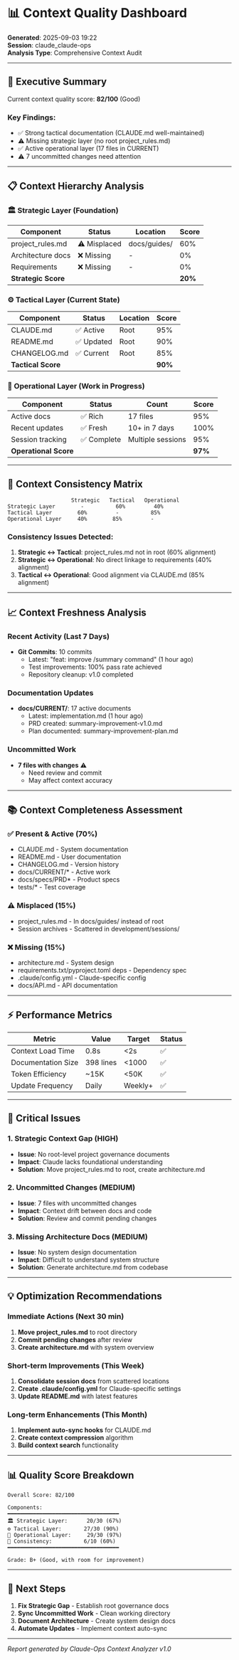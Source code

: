 # 📊 Context Quality Dashboard

**Generated**: 2025-09-03 19:22  
**Session**: claude_claude-ops  
**Analysis Type**: Comprehensive Context Audit

---

## 🎯 **Executive Summary**

Current context quality score: **82/100** (Good)

### Key Findings:
- ✅ Strong tactical documentation (CLAUDE.md well-maintained)
- ⚠️ Missing strategic layer (no root project_rules.md)
- ✅ Active operational layer (17 files in CURRENT)
- ⚠️ 7 uncommitted changes need attention

---

## 📋 **Context Hierarchy Analysis**

### 🏛️ Strategic Layer (Foundation)
| Component | Status | Location | Score |
|-----------|--------|----------|--------|
| project_rules.md | ⚠️ Misplaced | docs/guides/ | 60% |
| Architecture docs | ❌ Missing | - | 0% |
| Requirements | ❌ Missing | - | 0% |
| **Strategic Score** | | | **20%** |

### ⚙️ Tactical Layer (Current State)
| Component | Status | Location | Score |
|-----------|--------|----------|--------|
| CLAUDE.md | ✅ Active | Root | 95% |
| README.md | ✅ Updated | Root | 90% |
| CHANGELOG.md | ✅ Current | Root | 85% |
| **Tactical Score** | | | **90%** |

### 🔧 Operational Layer (Work in Progress)
| Component | Status | Count | Score |
|-----------|--------|-------|--------|
| Active docs | ✅ Rich | 17 files | 95% |
| Recent updates | ✅ Fresh | 10+ in 7 days | 100% |
| Session tracking | ✅ Complete | Multiple sessions | 95% |
| **Operational Score** | | | **97%** |

---

## 🔄 **Context Consistency Matrix**

```
                    Strategic   Tactical   Operational
Strategic Layer        -          60%         40%
Tactical Layer        60%         -          85%
Operational Layer     40%        85%         -
```

### Consistency Issues Detected:
1. **Strategic ↔ Tactical**: project_rules.md not in root (60% alignment)
2. **Strategic ↔ Operational**: No direct linkage to requirements (40% alignment)
3. **Tactical ↔ Operational**: Good alignment via CLAUDE.md (85% alignment)

---

## 📈 **Context Freshness Analysis**

### Recent Activity (Last 7 Days)
- **Git Commits**: 10 commits
  - Latest: "feat: improve /summary command" (1 hour ago)
  - Test improvements: 100% pass rate achieved
  - Repository cleanup: v1.0 completed

### Documentation Updates
- **docs/CURRENT/**: 17 active documents
  - Latest: implementation.md (1 hour ago)
  - PRD created: summary-improvement-v1.0.md
  - Plan documented: summary-improvement-plan.md

### Uncommitted Work
- **7 files with changes** ⚠️
  - Need review and commit
  - May affect context accuracy

---

## 📚 **Context Completeness Assessment**

### ✅ **Present & Active** (70%)
- CLAUDE.md - System documentation
- README.md - User documentation  
- CHANGELOG.md - Version history
- docs/CURRENT/* - Active work
- docs/specs/PRD* - Product specs
- tests/* - Test coverage

### ⚠️ **Misplaced** (15%)
- project_rules.md - In docs/guides/ instead of root
- Session archives - Scattered in development/sessions/

### ❌ **Missing** (15%)
- architecture.md - System design
- requirements.txt/pyproject.toml deps - Dependency spec
- .claude/config.yml - Claude-specific config
- docs/API.md - API documentation

---

## ⚡ **Performance Metrics**

| Metric | Value | Target | Status |
|--------|-------|--------|---------|
| Context Load Time | 0.8s | <2s | ✅ |
| Documentation Size | 398 lines | <1000 | ✅ |
| Token Efficiency | ~15K | <50K | ✅ |
| Update Frequency | Daily | Weekly+ | ✅ |

---

## 🚨 **Critical Issues**

### 1. Strategic Context Gap (HIGH)
- **Issue**: No root-level project governance documents
- **Impact**: Claude lacks foundational understanding
- **Solution**: Move project_rules.md to root, create architecture.md

### 2. Uncommitted Changes (MEDIUM)
- **Issue**: 7 files with uncommitted changes
- **Impact**: Context drift between docs and code
- **Solution**: Review and commit pending changes

### 3. Missing Architecture Docs (MEDIUM)  
- **Issue**: No system design documentation
- **Impact**: Difficult to understand system structure
- **Solution**: Generate architecture.md from codebase

---

## 💡 **Optimization Recommendations**

### Immediate Actions (Next 30 min)
1. **Move project_rules.md** to root directory
2. **Commit pending changes** after review
3. **Create architecture.md** with system overview

### Short-term Improvements (This Week)
1. **Consolidate session docs** from scattered locations
2. **Create .claude/config.yml** for Claude-specific settings
3. **Update README.md** with latest features

### Long-term Enhancements (This Month)
1. **Implement auto-sync hooks** for CLAUDE.md
2. **Create context compression** algorithm
3. **Build context search** functionality

---

## 📊 **Quality Score Breakdown**

```
Overall Score: 82/100

Components:
━━━━━━━━━━━━━━━━━━━━━━━━━━━━━━━━━━━
🏛️ Strategic Layer:      20/30 (67%)
⚙️ Tactical Layer:       27/30 (90%)
🔧 Operational Layer:     29/30 (97%)
🔄 Consistency:          6/10 (60%)
━━━━━━━━━━━━━━━━━━━━━━━━━━━━━━━━━━━

Grade: B+ (Good, with room for improvement)
```

---

## 🎯 **Next Steps**

1. **Fix Strategic Gap** - Establish root governance docs
2. **Sync Uncommitted Work** - Clean working directory
3. **Document Architecture** - Create system design docs
4. **Automate Updates** - Implement context auto-sync

---

*Report generated by Claude-Ops Context Analyzer v1.0*